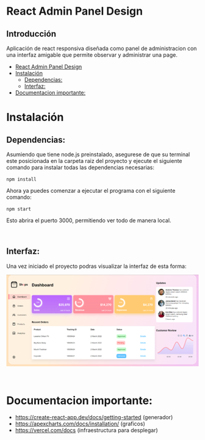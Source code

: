 # React Admin Panel Design


<h2> Introducción</h2>
Aplicación de react responsiva diseñada como panel de administracion con una interfaz amigable que permite observar y administrar una page.

</br>

- [React Admin Panel Design](#react-admin-panel-design)
- [Instalación](#instalación)
  - [Dependencias:](#dependencias)
  - [Interfaz:](#interfaz)
- [Documentacion importante:](#documentacion-importante)



# Instalación


## Dependencias:
Asumiendo que tiene node.js preinstalado, asegurese de que su terminal este posicionada en la carpeta raiz del proyecto y ejecute  el siguiente comando para instalar todas las dependencias necesarias:
```
npm install
```

Ahora ya puedes comenzar a ejecutar el programa con el siguiente comando:
```
npm start
```
Esto abrira el puerto 3000, permitiendo ver todo de manera local.


<br>

## Interfaz: 
Una vez iniciado el proyecto podras visualizar la interfaz de esta forma:

![Interfaz](./public/interfaz.png)

<br>

# Documentacion importante:
- https://create-react-app.dev/docs/getting-started (generador)
- https://apexcharts.com/docs/installation/ (graficos)
- https://vercel.com/docs (infraestructura para desplegar)

